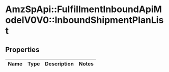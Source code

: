# AmzSpApi::FulfillmentInboundApiModelV0V0::InboundShipmentPlanList

## Properties
Name | Type | Description | Notes
------------ | ------------- | ------------- | -------------

